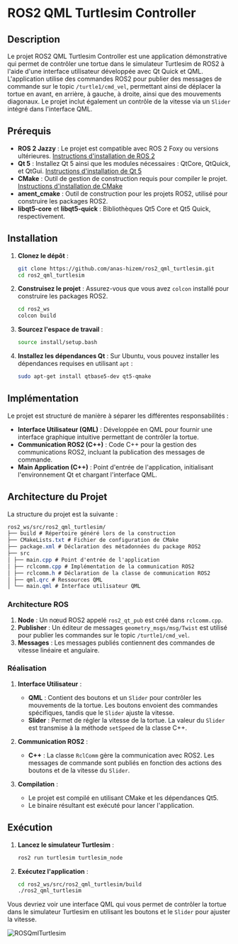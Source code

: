 # ROS2 QML Turtlesim Controller

## Description

Le projet ROS2 QML Turtlesim Controller est une application démonstrative qui permet de contrôler une tortue dans le simulateur Turtlesim de ROS2 à l'aide d'une interface utilisateur développée avec Qt Quick et QML. L'application utilise des commandes ROS2 pour publier des messages de commande sur le topic `/turtle1/cmd_vel`, permettant ainsi de déplacer la tortue en avant, en arrière, à gauche, à droite, ainsi que des mouvements diagonaux. Le projet inclut également un contrôle de la vitesse via un `Slider` intégré dans l'interface QML.

## Prérequis

- **ROS 2 Jazzy** : Le projet est compatible avec ROS 2 Foxy ou versions ultérieures. [Instructions d'installation de ROS 2](https://docs.ros.org/en/jazzy/Installation.html)
- **Qt 5** : Installez Qt 5 ainsi que les modules nécessaires : QtCore, QtQuick, et QtGui. [Instructions d'installation de Qt 5](https://doc.qt.io/qt-5/gettingstarted.html)
- **CMake** : Outil de gestion de construction requis pour compiler le projet. [Instructions d'installation de CMake](https://cmake.org/install/)
- **ament_cmake** : Outil de construction pour les projets ROS2, utilisé pour construire les packages ROS2.
- **libqt5-core** et **libqt5-quick** : Bibliothèques Qt5 Core et Qt5 Quick, respectivement.


## Installation

1. **Clonez le dépôt** :
    ```bash
    git clone https://github.com/anas-hizem/ros2_qml_turtlesim.git
    cd ros2_qml_turtlesim
    ```

2. **Construisez le projet** :
    Assurez-vous que vous avez `colcon` installé pour construire les packages ROS2.
    ```bash
    cd ros2_ws
    colcon build
    ```

3. **Sourcez l'espace de travail** :
    ```bash
    source install/setup.bash
    ```

4. **Installez les dépendances Qt** :
    Sur Ubuntu, vous pouvez installer les dépendances requises en utilisant `apt` :
    ```bash
    sudo apt-get install qtbase5-dev qt5-qmake
    ```

## Implémentation

Le projet est structuré de manière à séparer les différentes responsabilités :

- **Interface Utilisateur (QML)** : Développée en QML pour fournir une interface graphique intuitive permettant de contrôler la tortue.
- **Communication ROS2 (C++)** : Code C++ pour la gestion des communications ROS2, incluant la publication des messages de commande.
- **Main Application (C++)** : Point d'entrée de l'application, initialisant l'environnement Qt et chargant l'interface QML.

## Architecture du Projet

La structure du projet est la suivante :
```css
ros2_ws/src/ros2_qml_turtlesim/
├── build # Répertoire généré lors de la construction
├── CMakeLists.txt # Fichier de configuration de CMake
├── package.xml # Déclaration des métadonnées du package ROS2
├── src
│ ├── main.cpp # Point d'entrée de l'application
│ ├── rclcomm.cpp # Implémentation de la communication ROS2
│ ├── rclcomm.h # Déclaration de la classe de communication ROS2
│ ├── qml.qrc # Ressources QML
│ └── main.qml # Interface utilisateur QML
```


### Architecture ROS

1. **Node** : Un nœud ROS2 appelé `ros2_qt_pub` est créé dans `rclcomm.cpp`.
2. **Publisher** : Un éditeur de messages `geometry_msgs/msg/Twist` est utilisé pour publier les commandes sur le topic `/turtle1/cmd_vel`.
3. **Messages** : Les messages publiés contiennent des commandes de vitesse linéaire et angulaire.

### Réalisation

1. **Interface Utilisateur** :
   - **QML** : Contient des boutons et un `Slider` pour contrôler les mouvements de la tortue. Les boutons envoient des commandes spécifiques, tandis que le `Slider` ajuste la vitesse.
   - **Slider** : Permet de régler la vitesse de la tortue. La valeur du `Slider` est transmise à la méthode `setSpeed` de la classe C++.

2. **Communication ROS2** :
   - **C++** : La classe `RclComm` gère la communication avec ROS2. Les messages de commande sont publiés en fonction des actions des boutons et de la vitesse du `Slider`.

3. **Compilation** :
   - Le projet est compilé en utilisant CMake et les dépendances Qt5.
   - Le binaire résultant est exécuté pour lancer l'application.

## Exécution

1. **Lancez le simulateur Turtlesim** :
    ```bash
    ros2 run turtlesim turtlesim_node
    ```

2. **Exécutez l'application** :
    ```bash
    cd ros2_ws/src/ros2_qml_turtlesim/build
    ./ros2_qml_turtlesim
    ```

Vous devriez voir une interface QML qui vous permet de contrôler la tortue dans le simulateur Turtlesim en utilisant les boutons et le `Slider` pour ajuster la vitesse.

![ROSQmlTurtlesim](https://github.com/user-attachments/assets/caffa0b9-8837-4163-9789-cda8a3c65e98)

